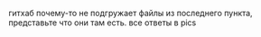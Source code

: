 гитхаб почему-то не подгружает файлы из последнего пункта, представьте что они там есть. все ответы в pics
